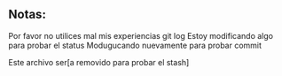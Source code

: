 ## Notas:
Por favor no utilices mal mis experiencias
git log
Estoy modificando algo para probar el status
Modugucando nuevamente para probar commit

Este archivo ser[a removido para probar el stash]
